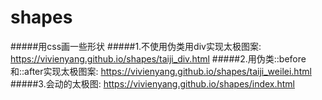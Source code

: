 # shapes
#####用css画一些形状
#####1.不使用伪类用div实现太极图案:
https://vivienyang.github.io/shapes/taiji_div.html
#####2.用伪类::before和::after实现太极图案:
https://vivienyang.github.io/shapes/taiji_weilei.html
#####3.会动的太极图:
https://vivienyang.github.io/shapes/index.html
